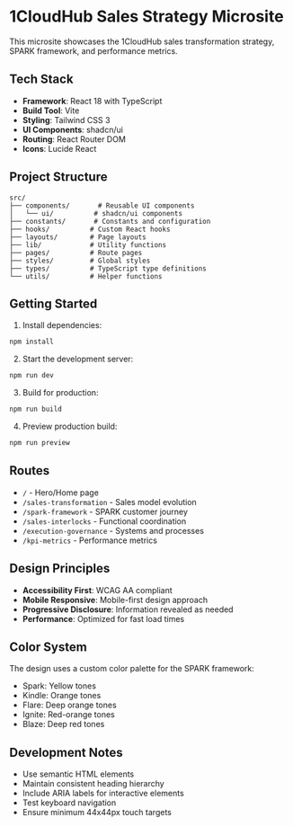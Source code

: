 # 1CloudHub Sales Strategy Microsite

This microsite showcases the 1CloudHub sales transformation strategy, SPARK framework, and performance metrics.

## Tech Stack

- **Framework**: React 18 with TypeScript
- **Build Tool**: Vite
- **Styling**: Tailwind CSS 3
- **UI Components**: shadcn/ui
- **Routing**: React Router DOM
- **Icons**: Lucide React

## Project Structure

```
src/
├── components/       # Reusable UI components
│   └── ui/          # shadcn/ui components
├── constants/       # Constants and configuration
├── hooks/          # Custom React hooks
├── layouts/        # Page layouts
├── lib/            # Utility functions
├── pages/          # Route pages
├── styles/         # Global styles
├── types/          # TypeScript type definitions
└── utils/          # Helper functions
```

## Getting Started

1. Install dependencies:
```bash
npm install
```

2. Start the development server:
```bash
npm run dev
```

3. Build for production:
```bash
npm run build
```

4. Preview production build:
```bash
npm run preview
```

## Routes

- `/` - Hero/Home page
- `/sales-transformation` - Sales model evolution
- `/spark-framework` - SPARK customer journey
- `/sales-interlocks` - Functional coordination
- `/execution-governance` - Systems and processes
- `/kpi-metrics` - Performance metrics

## Design Principles

- **Accessibility First**: WCAG AA compliant
- **Mobile Responsive**: Mobile-first design approach
- **Progressive Disclosure**: Information revealed as needed
- **Performance**: Optimized for fast load times

## Color System

The design uses a custom color palette for the SPARK framework:
- Spark: Yellow tones
- Kindle: Orange tones
- Flare: Deep orange tones
- Ignite: Red-orange tones
- Blaze: Deep red tones

## Development Notes

- Use semantic HTML elements
- Maintain consistent heading hierarchy
- Include ARIA labels for interactive elements
- Test keyboard navigation
- Ensure minimum 44x44px touch targets
